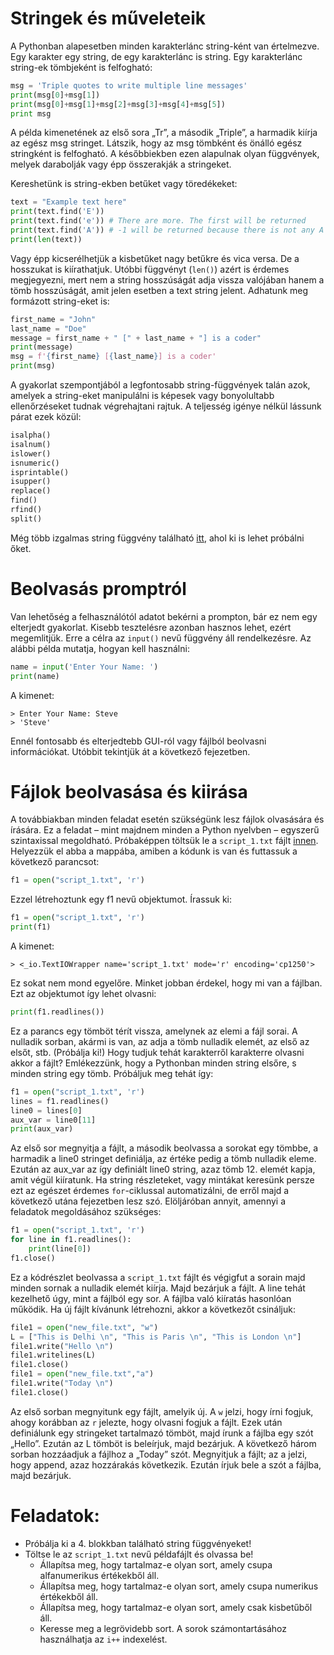 # Stringek és műveleteik

A Pythonban alapesetben minden karakterlánc string-ként van értelmezve. Egy karakter egy string, de egy karakterlánc is string. Egy karakterlánc string-ek tömbjeként is felfogható:
```python
msg = 'Triple quotes to write multiple line messages'
print(msg[0]+msg[1])
print(msg[0]+msg[1]+msg[2]+msg[3]+msg[4]+msg[5])
print msg
```
A példa kimenetének az első sora „Tr”, a második „Triple”, a harmadik kiírja az egész msg stringet. Látszik, hogy az msg tömbként és önálló egész stringként is felfogható. A későbbiekben ezen alapulnak olyan függvények, melyek darabolják vagy épp összerakják a stringeket.

Kereshetünk is string-ekben betűket vagy töredékeket:

```python
text = "Example text here"
print(text.find('E'))
print(text.find('e')) # There are more. The first will be returned
print(text.find('A')) # -1 will be returned because there is not any A letter
print(len(text))
```
Vagy épp kicserélhetjük a kisbetűket nagy betűkre és vica versa. De a hosszukat is kiírathatjuk.
Utóbbi függvényt (```len()```) azért is érdemes megjegyezni, mert nem a string hosszúságát adja
vissza valójában hanem a tömb hosszúságát, amit jelen esetben a text string jelent.
Adhatunk meg formázott string-eket is:

```python
first_name = "John"
last_name = "Doe"
message = first_name + " [" + last_name + "] is a coder"
print(message)
msg = f'{first_name} [{last_name}] is a coder'
print(msg)
```

A gyakorlat szempontjából a legfontosabb string-függvények talán azok, amelyek a string-eket
manipulálni is képesek vagy bonyolultabb ellenőrzéseket tudnak végrehajtani rajtuk. A
teljesség igénye nélkül lássunk párat ezek közül:

```python
isalpha()
isalnum()
islower()
isnumeric()
isprintable()
isupper()
replace()
find()
rfind()
split()
```

Még több izgalmas string függvény található [itt](https://www.w3schools.com/python/python_ref_string.asp), ahol ki is lehet próbálni őket.

# Beolvasás promptról

Van lehetőség a felhasználótól adatot bekérni a prompton, bár ez nem egy elterjedt gyakorlat.
Kisebb tesztelésre azonban hasznos lehet, ezért megemlitjük. Erre a célra az ```input()``` nevű
függvény áll rendelkezésre. Az alábbi példa mutatja, hogyan kell használni:

```python
name = input('Enter Your Name: ')
print(name)
```
A kimenet:
```
> Enter Your Name: Steve
> 'Steve'
```

Ennél fontosabb és elterjedtebb GUI-ról vagy fájlból beolvasni információkat. Utóbbit
tekintjük át a következő fejezetben.


# Fájlok beolvasása és kiirása

A továbbiakban minden feladat esetén szükségünk lesz fájlok olvasására és írására. Ez a feladat
– mint majdnem minden a Python nyelvben – egyszerű szintaxissal megoldható. Próbaképpen
töltsük le a ```script_1.txt``` fájlt [innen](https://github.com/sandor-lokos/szkriptnyelvek_docs/blob/main/script_1.txt). Helyezzük el abba a mappába, amiben
a kódunk is van és futtassuk a következő parancsot:

```python
f1 = open("script_1.txt", 'r')
```

Ezzel létrehoztunk egy f1 nevű objektumot. Írassuk ki:

```python
f1 = open("script_1.txt", 'r')
print(f1)
```
A kimenet:
```
> <_io.TextIOWrapper name='script_1.txt' mode='r' encoding='cp1250'>
```

Ez sokat nem mond egyelőre. Minket jobban érdekel, hogy mi van a fájlban. Ezt az objektumot
így lehet olvasni:

```python
print(f1.readlines())
```

Ez a parancs egy tömböt térít vissza, amelynek az elemi a fájl sorai. A nulladik sorban, akármi
is van, az adja a tömb nulladik elemét, az első az elsőt, stb. (Próbálja ki!)
Hogy tudjuk tehát karakterről karakterre olvasni akkor a fájlt? Emlékezzünk, hogy a Pythonban
minden string elsőre, s minden string egy tömb. Próbáljuk meg tehát így:

```python
f1 = open("script_1.txt", 'r')
lines = f1.readlines()
line0 = lines[0]
aux_var = line0[11]
print(aux_var)
```

Az első sor megnyitja a fájlt, a második beolvassa a sorokat egy tömbbe, a harmadik a line0
stringet definiálja, az értéke pedig a tömb nulladik eleme. Ezután az aux_var az így definiált
line0 string, azaz tömb 12. elemét kapja, amit végül kiíratunk.
Ha string részleteket, vagy mintákat keresünk persze ezt az egészet érdemes ```for```-ciklussal
automatizálni, de erről majd a következő utána fejezetben lesz szó. Elöljáróban annyit, amennyi
a feladatok megoldásához szükséges:

```python
f1 = open("script_1.txt", 'r')
for line in f1.readlines():
	print(line[0])
f1.close()
```

Ez a kódrészlet beolvassa a ```script_1.txt``` fájlt és végigfut a sorain majd minden sornak a nulladik
elemét kiírja. Majd bezárjuk a fájlt. A line tehát kezelhető úgy, mint a fájlból egy sor.
A fájlba való kiíratás hasonlóan működik. Ha új fájlt kívánunk létrehozni, akkor a következőt
csináljuk:

```python
file1 = open("new_file.txt", "w")
L = ["This is Delhi \n", "This is Paris \n", "This is London \n"]
file1.write("Hello \n")
file1.writelines(L)
file1.close()
file1 = open("new_file.txt","a")
file1.write("Today \n")
file1.close()
```

Az első sorban megnyitunk egy fájlt, amelyik új. A ```w``` jelzi, hogy írni fogjuk, ahogy korábban
az ```r``` jelezte, hogy olvasni fogjuk a fájlt. Ezek után definiálunk egy stringeket tartalmazó tömböt,
majd írunk a fájlba egy szót „Hello”. Ezután az L tömböt is beleírjuk, majd bezárjuk.
A következő három sorban hozzáadjuk a fájlhoz a „Today” szót. Megnyitjuk a fájlt; az a jelzi,
hogy append, azaz hozzárakás következik. Ezután írjuk bele a szót a fájlba, majd bezárjuk.

# Feladatok:
- Próbálja ki a 4. blokkban található string függvényeket!
- Töltse le az ```script_1.txt``` nevű példafájlt és olvassa be!
	- Állapítsa meg, hogy tartalmaz-e olyan sort, amely csupa alfanumerikus értékekből áll.
	- Állapítsa meg, hogy tartalmaz-e olyan sort, amely csupa numerikus értékekből áll.
	- Állapítsa meg, hogy tartalmaz-e olyan sort, amely csak kisbetűből áll.
	- Keresse meg a legrövidebb sort. A sorok számontartásához használhatja az ```i++``` indexelést.
